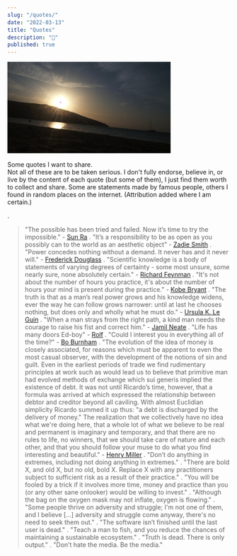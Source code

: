```yaml
---
slug: "/quotes/"
date: "2022-03-13"
title: "Quotes"
description: "📝"
published: true
---
```


![Sunrise](../../images/sunrise.png)

Some quotes I want to share.  
Not all of these are to be taken serious. I don't fully endorse, believe in, or live by the content of each quote (but some of them), I just find them worth to collect and share. Some are statements made by famous people, others I found in random places on the internet. (Attribution added where I am certain.)

.
>"The possible has been tried and failed. Now it’s time to try the impossible." - [Sun Ra](https://en.wikipedia.org/wiki/Sun_Ra)
.
>"It’s a responsibility to be as open as you possibly can to the world as an aesthetic object" - [Zadie Smith](https://en.wikipedia.org/wiki/Zadie_Smith)
.
>"Power concedes nothing without a demand. It never has and it never will." - [Frederick Douglass](https://en.wikipedia.org/wiki/Frederick_Douglass)
.
>"Scientific knowledge is a body of statements of varying degrees of certainty - some most unsure, some nearly sure, none absolutely certain." - [Richard Feynman](https://en.wikipedia.org/wiki/Richard_Feynman)
.
>"It's not about the number of hours you practice, it's about the number of hours your mind is present during the practice." - [Kobe Bryant](https://en.wikipedia.org/wiki/Kobe_Bryant)
.
>"The truth is that as a man’s real power grows and his knowledge widens, ever the way he can follow grows narrower: until at last he chooses nothing, but does only and wholly what he must do." - [Ursula K. Le Guin](https://en.wikipedia.org/wiki/Ursula_K._Le_Guin)
.
>"When a man strays from the right path, a kind man needs the courage to raise his fist and correct him." - [Jamil Neate](https://gundam.fandom.com/wiki/Jamil_Neate)
.
>"Life has many doors Ed-boy" - [Rolf](https://ed.fandom.com/wiki/Rolf)
.
>"Could I interest you in everything all of the time?" - [Bo Burnham](https://www.youtube.com/watch?v=8NJDMV9hJxc)
.
>"The evolution of the idea of money is closely associated, for reasons which must be apparent to even the most casual observer, with the development of the notions of sin and guilt. Even in the earliest periods of trade we find rudimentary principles at work such as would lead us to believe that primitive man had evolved methods of exchange which sui generis implied the existence of debt. It was not until Ricardo’s time, however, that a formula was arrived at which expressed the relationship between debtor and creditor beyond all caviling. With almost Euclidian simplicity Ricardo summed it up thus: "a debt is discharged by the delivery of money." The realization that we collectively have no idea what we're doing here, that a whole lot of what we believe to be real and permanent is imaginary and temporary, and that there are no rules to life, no winners, that we should take care of nature and each other, and that you should follow your muse to do what you find interesting and beautiful." - [Henry Miller](https://en.wikipedia.org/wiki/Henry_Miller)
.
>"Don’t do anything in extremes, including not doing anything in extremes."
.
>"There are bold X, and old X, but no old, bold X. Replace X with any practitioners subject to sufficient risk as a result of their practice."
.
>"You will be fooled by a trick if it involves more time, money and practice than you (or any other sane onlooker) would be willing to invest."
.
>"Although the bag on the oxygen mask may not inflate, oxygen is flowing."
.
>"Some people thrive on adversity and struggle; I'm not one of them, and I believe [...] adversity and struggle come anyway, there's no need to seek them out."
.
>"The software isn’t finished until the last user is dead."
.
>"Teach a man to fish, and you reduce the chances of maintaining a sustainable ecosystem."
.
>"Truth is dead. There is only output."
.
>"Don’t hate the media. Be the media."
